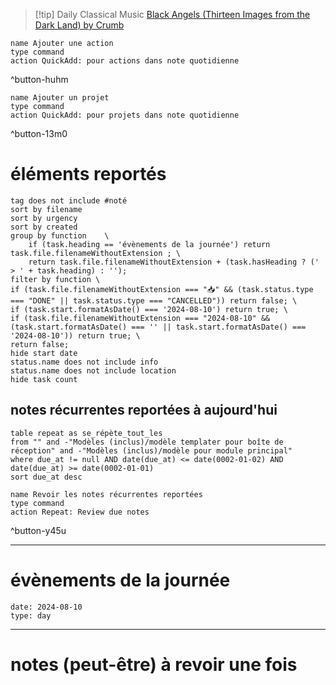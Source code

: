 



> [!tip] Daily Classical Music
> [Black Angels (Thirteen Images from the Dark Land) by Crumb](https://www.youtube.com/watch?v=v1K_iAmrO4U)

```button
name Ajouter une action
type command
action QuickAdd: pour actions dans note quotidienne
```
^button-huhm
```button
name Ajouter un projet
type command
action QuickAdd: pour projets dans note quotidienne
```
^button-13m0
# éléments reportés
```tasks
tag does not include #noté 
sort by filename 
sort by urgency 
sort by created 
group by function    \
	if (task.heading == 'évènements de la journée') return task.file.filenameWithoutExtension ; \
    return task.file.filenameWithoutExtension + (task.hasHeading ? (' > ' + task.heading) : '');
filter by function \
if (task.file.filenameWithoutExtension === "📥" && (task.status.type === "DONE" || task.status.type === "CANCELLED")) return false; \
if (task.start.formatAsDate() === '2024-08-10') return true; \
if (task.file.filenameWithoutExtension === "2024-08-10" && (task.start.formatAsDate() === '' || task.start.formatAsDate() === '2024-08-10')) return true; \
return false;
hide start date
status.name does not include info
status.name does not include location
hide task count
```

## notes récurrentes reportées à aujourd'hui
```dataview
table repeat as se_répète_tout_les
from "" and -"Modèles (inclus)/modèle templater pour boîte de réception" and -"Modèles (inclus)/modèle pour module principal"
where due_at != null AND date(due_at) <= date(0002-01-02) AND date(due_at) >= date(0002-01-01)
sort due_at desc
```

```button
name Revoir les notes récurrentes reportées
type command
action Repeat: Review due notes
```
^button-y45u
___
# évènements de la journée
```gEvent
date: 2024-08-10
type: day
```
___

# notes (peut-être) à revoir une fois